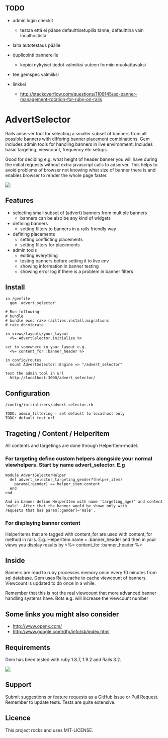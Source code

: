 

## TODO

- admin login checkit
  - testaa että ei pääse defaulttisetupilla tänne, defaulttina vain localhostista
- laita autotestaus päälle

- duplicointi bannereille
  - kopioi nykyiset tiedot valmiiksi uuteen formiin muokattavaksi

- tee gemspec valmiiksi
- linkkei
  - http://stackoverflow.com/questions/1109145/ad-banner-management-rotation-for-ruby-on-rails

# AdvertSelector

Rails adserver tool for selecting a smaller subset of banners from all
possible banners with differing banner placement combinations. Gem
includes admin tools for handling banners in live
environment. Includes basic targeting, viewcount, frequency etc
setups.

Good for deciding e.g. what height of header banner you will have
during the initial requests without extra javascript calls to
adserver. This helps to avoid problems of browser not knowing what
size of banner there is and enables browser to render the whole page
faster.

[<img src="https://secure.travis-ci.org/holli/advert_selector.png" />](http://travis-ci.org/holli/advert_selector)

## Features

- selecting small subset of (advert) banners from multiple banners
  - banners can be also be any kind of widgets
- defining banners
  - setting filters to banners in a rails friendly way
- defining placements
  - setting conflicting placements
  - setting filters for placements
- admin tools
  - editing everything
  - testing banners before setting it to live env
  - showing information in banner testing
  - showing error log if there is a problem in banner filters

## Install

```
in /gemfile
  gem 'advert_selector'

# Run following
# bundle
# bundle exec rake railties:install:migrations
# rake db:migrate

in views/layouts/your_layout
  <%= AdvertSelector.initialize %>

set to somewhere in your layout e.g.
  <%= content_for :banner_header %>

in config/routes
  mount AdvertSelector::Engine => "/advert_selector"

test the admin tool in url
  http://localhost:3000/advert_selector/

```

## Configuration


```
/config/initializers/advert_selector.rb

TODO: admin_filtering - set default to localhost only
TODO: default_test_url

```


## Trageting / Content / HelperItem

All contents and targetings are done through HelperItem-model.

### For targeting define custom helpers alongside your normal viewhelpers. Start by name advert_selector. E.g

```
module AdvertSelectorHelper
  def advert_selector_targeting_gender?(helper_item)
    params[:gender] == helper_item.content
  end
end

And in banner define HelperItem with name 'targeting_age?' and content 'male'. After that the banner would be shown only with
requests that has param[:gender]='male'.

```

### For displaying banner content

HelperItems that are tagged with content_for are used with content_for method in rails. E.g. HelperItem.name = :banner_header
and then in your views you display results by <%= content_for :banner_header %>

## Inside

Banners are read to ruby processes memory once every 10 minutes from sql database. 
Gem uses Rails.cache to cache viewcount of banners. Viewcount is updated to db once in a while. 

Remember that this is not the real viewcount that more advanced banner handling systems have. Bots e.g. will increase the viewcount number


## Some links you might also consider

- http://www.openx.com/
- http://www.google.com/dfp/info/sb/index.html

## Requirements

Gem has been tested with ruby 1.8.7, 1.9.2 and Rails 3.2.

[<img src="https://secure.travis-ci.org/holli/advert_selector.png" />](http://travis-ci.org/holli/advert_selector)

## Support

Submit suggestions or feature requests as a GitHub Issue or Pull Request. Remember to update tests. Tests are quite extensive.

## Licence

This project rocks and uses MIT-LICENSE.
